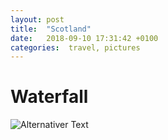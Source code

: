 ```yaml
---
layout: post
title:  "Scotland"
date:   2018-09-10 17:31:42 +0100
categories:  travel, pictures
---
```


# Waterfall
![Alternativer Text](/pictures/waterfall.jpg)
